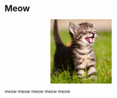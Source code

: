 # Meow

<p align="center">
  <img src="logo.jpg" style="width: 40%">
</p>

meow meow meow meow meow
